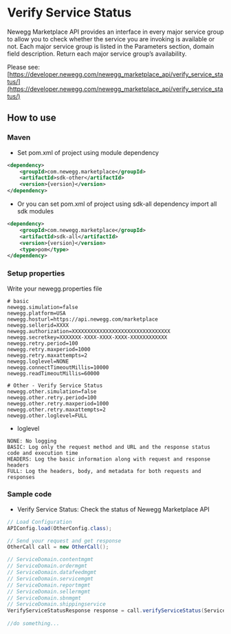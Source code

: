 # Verify Service Status
Newegg Marketplace API provides an interface in every major service group to allow you to check whether the service you are invoking is available or not. Each major service group is listed in the Parameters section, domain field description. Return each major service group’s availability.

Please see: [https://developer.newegg.com/newegg_marketplace_api/verify_service_status/](https://developer.newegg.com/newegg_marketplace_api/verify_service_status/)

## How to use
### Maven
- Set pom.xml of project using module dependency
```xml
<dependency>
    <groupId>com.newegg.marketplace</groupId>
    <artifactId>sdk-other</artifactId>
    <version>{version}</version>
</dependency>
```

- Or you can set pom.xml of project using sdk-all dependency import all sdk modules
```xml
<dependency>
    <groupId>com.newegg.marketplace</groupId>
    <artifactId>sdk-all</artifactId>
    <version>{version}</version>
    <type>pom</type>
</dependency>
```

### Setup properties
Write your newegg.properties file
```properties
# basic
newegg.simulation=false
newegg.platform=USA
newegg.hosturl=https://api.newegg.com/marketplace
newegg.sellerid=XXXX
newegg.authorization=XXXXXXXXXXXXXXXXXXXXXXXXXXXXXXXX
newegg.secretkey=XXXXXXX-XXXX-XXXX-XXXX-XXXXXXXXXXXX
newegg.retry.period=100
newegg.retry.maxperiod=1000
newegg.retry.maxattempts=2
newegg.loglevel=NONE
newegg.connectTimeoutMillis=10000
newegg.readTimeoutMillis=60000

# Other - Verify Service Status
newegg.other.simulation=false
newegg.other.retry.period=100
newegg.other.retry.maxperiod=1000
newegg.other.retry.maxattempts=2
newegg.other.loglevel=FULL
```

- loglevel
```
NONE: No logging
BASIC: Log only the request method and URL and the response status code and execution time
HEADERS: Log the basic information along with request and response headers
FULL: Log the headers, body, and metadata for both requests and responses
```

### Sample code
- Verify Service Status: Check the status of Newegg Marketplace API
```java
// Load Configuration
APIConfig.load(OtherConfig.class);

// Send your request and get response
OtherCall call = new OtherCall();

// ServiceDomain.contentmgmt
// ServiceDomain.ordermgmt
// ServiceDomain.datafeedmgmt
// ServiceDomain.servicemgmt
// ServiceDomain.reportmgmt
// ServiceDomain.sellermgmt
// ServiceDomain.sbnmgmt
// ServiceDomain.shippingservice
VerifyServiceStatusResponse response = call.verifyServiceStatus(ServiceDomain.ordermgmt);
	
//do something...
```
